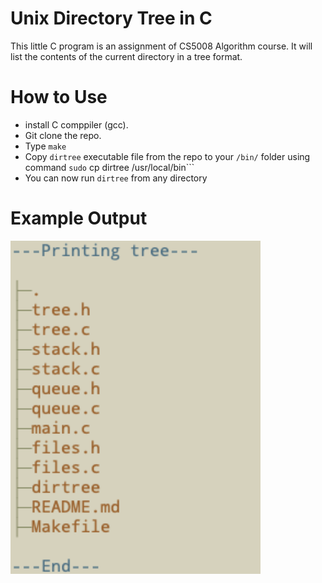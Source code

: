 # Unix Directory Tree in C

This little C program is an assignment of CS5008 Algorithm course. It will list the contents of the current directory in a tree format.

# How to Use
* install C comppiler (gcc).
* Git clone the repo.
* Type ```make```
* Copy ```dirtree``` executable file from the repo to your ```/bin/``` folder using command ```sudo``` cp dirtree /usr/local/bin```
* You can now run ```dirtree``` from any directory

# Example Output
<img src="https://github.com/xxjingxx/directory_tree/blob/main/example_output1.png" width="400"/>
